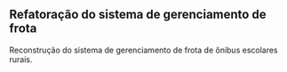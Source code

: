 ## Refatoração do sistema de gerenciamento de frota
Reconstrução do sistema de gerenciamento de frota de ônibus escolares rurais.
